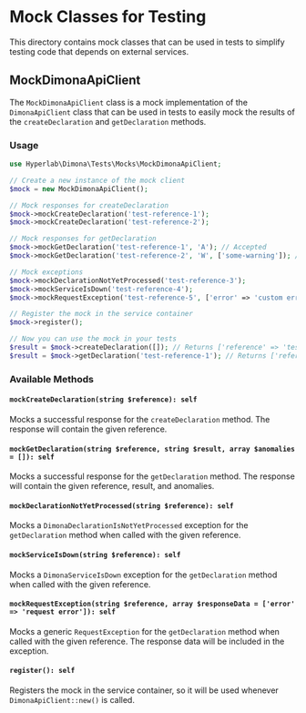 # Mock Classes for Testing

This directory contains mock classes that can be used in tests to simplify testing code that depends on external services.

## MockDimonaApiClient

The `MockDimonaApiClient` class is a mock implementation of the `DimonaApiClient` class that can be used in tests to easily mock the results of the `createDeclaration` and `getDeclaration` methods.

### Usage

```php
use Hyperlab\Dimona\Tests\Mocks\MockDimonaApiClient;

// Create a new instance of the mock client
$mock = new MockDimonaApiClient();

// Mock responses for createDeclaration
$mock->mockCreateDeclaration('test-reference-1');
$mock->mockCreateDeclaration('test-reference-2');

// Mock responses for getDeclaration
$mock->mockGetDeclaration('test-reference-1', 'A'); // Accepted
$mock->mockGetDeclaration('test-reference-2', 'W', ['some-warning']); // Accepted with warning

// Mock exceptions
$mock->mockDeclarationNotYetProcessed('test-reference-3');
$mock->mockServiceIsDown('test-reference-4');
$mock->mockRequestException('test-reference-5', ['error' => 'custom error']);

// Register the mock in the service container
$mock->register();

// Now you can use the mock in your tests
$result = $mock->createDeclaration([]); // Returns ['reference' => 'test-reference-1']
$result = $mock->getDeclaration('test-reference-1'); // Returns ['reference' => 'test-reference-1', 'result' => 'A', 'anomalies' => []]
```

### Available Methods

#### `mockCreateDeclaration(string $reference): self`

Mocks a successful response for the `createDeclaration` method. The response will contain the given reference.

#### `mockGetDeclaration(string $reference, string $result, array $anomalies = []): self`

Mocks a successful response for the `getDeclaration` method. The response will contain the given reference, result, and anomalies.

#### `mockDeclarationNotYetProcessed(string $reference): self`

Mocks a `DimonaDeclarationIsNotYetProcessed` exception for the `getDeclaration` method when called with the given reference.

#### `mockServiceIsDown(string $reference): self`

Mocks a `DimonaServiceIsDown` exception for the `getDeclaration` method when called with the given reference.

#### `mockRequestException(string $reference, array $responseData = ['error' => 'request error']): self`

Mocks a generic `RequestException` for the `getDeclaration` method when called with the given reference. The response data will be included in the exception.

#### `register(): self`

Registers the mock in the service container, so it will be used whenever `DimonaApiClient::new()` is called.
